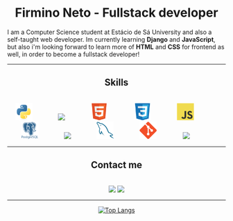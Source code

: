 <!--Introduction-->
<div align='center'>
<h1>Firmino Neto - Fullstack developer</h1>
</div>
<p>
I am a Computer Science student at Estácio de Sá University and also a self-taught web developer. Im currently learning <b>Django</b> and <b>JavaScript</b>, but also i'm looking forward to learn more of <b>HTML</b> and <b>CSS</b> for frontend as well, in order to become a fullstack developer!
</p>
<hr/>
<!--Skills-->
<div align='center'><h2>Skills</h2></div>
<br/>
<div align='center'>

<img height="40" src="https://raw.githubusercontent.com/devicons/devicon/master/icons/python/python-original.svg">
    &nbsp;&nbsp;&nbsp;&nbsp;&nbsp;&nbsp;&nbsp;&nbsp;&nbsp;&nbsp;&nbsp;&nbsp;&nbsp;
    <img height="40" src="https://upload.wikimedia.org/wikipedia/de/0/0e/Django-logo.svg">
    &nbsp;&nbsp;&nbsp;&nbsp;&nbsp;&nbsp;&nbsp;&nbsp;&nbsp;&nbsp;&nbsp;&nbsp;&nbsp;
    <img height="40" src="https://raw.githubusercontent.com/devicons/devicon/master/icons/html5/html5-original.svg">
    &nbsp;&nbsp;&nbsp;&nbsp;&nbsp;&nbsp;&nbsp;&nbsp;&nbsp;&nbsp;&nbsp;&nbsp;&nbsp;
    <img height="40" src="https://raw.githubusercontent.com/devicons/devicon/master/icons/css3/css3-original.svg">
    &nbsp;&nbsp;&nbsp;&nbsp;&nbsp;&nbsp;&nbsp;&nbsp;&nbsp;&nbsp;&nbsp;&nbsp;&nbsp;
    <img height="40" src="https://raw.githubusercontent.com/devicons/devicon/master/icons/javascript/javascript-original.svg">
    &nbsp;&nbsp;&nbsp;&nbsp;&nbsp;&nbsp;&nbsp;&nbsp;&nbsp;&nbsp;&nbsp;&nbsp;&nbsp;
    <img height="40" src="https://raw.githubusercontent.com/devicons/devicon/9f4f5cdb393299a81125eb5127929ea7bfe42889/icons/postgresql/postgresql-plain-wordmark.svg">
     &nbsp;&nbsp;&nbsp;&nbsp;&nbsp;&nbsp;&nbsp;&nbsp;&nbsp;&nbsp;&nbsp;&nbsp;&nbsp;
    <img height="40" src="https://www.vectorlogo.zone/logos/sqlite/sqlite-ar21.svg">
    &nbsp;&nbsp;&nbsp;&nbsp;&nbsp;&nbsp;&nbsp;&nbsp;&nbsp;&nbsp;&nbsp;&nbsp;&nbsp;
    <img height="40" src="https://raw.githubusercontent.com/devicons/devicon/master/icons/mysql/mysql-original.svg">
     &nbsp;&nbsp;&nbsp;&nbsp;&nbsp;&nbsp;&nbsp;&nbsp;&nbsp;&nbsp;&nbsp;&nbsp;&nbsp;
    <img height="40" src="https://raw.githubusercontent.com/devicons/devicon/master/icons/git/git-original.svg">
    &nbsp;&nbsp;&nbsp;&nbsp;&nbsp;&nbsp;&nbsp;&nbsp;&nbsp;&nbsp;&nbsp;&nbsp;&nbsp;
<img height='40' src='https://www.vectorlogo.zone/logos/github/github-tile.svg'>&nbsp;&nbsp;&nbsp;&nbsp;&nbsp;&nbsp;&nbsp;&nbsp;&nbsp;&nbsp;&nbsp;&nbsp;&nbsp;

</div>
<hr/>
<!--Contact-->
<div align='center'><h2>Contact me</h2></div>
<br/>
<div align='center'>
<a href="https://www.linkedin.com/in/firmino-neto-4a0010158/"><img src="https://img.shields.io/badge/LinkedIn-0077B5?style=for-the-badge&logo=linkedin&logoColor=white"></img></a>
<a href="https://www.instagram.com/firminoneto11/"><img src="https://img.shields.io/badge/Instagram-E4405F?style=for-the-badge&logo=instagram&logoColor=white"></img></a>
</div>
<hr/>
<!--Most Used languages-->
<div align='center'>

[![Top Langs](https://github-readme-stats.vercel.app/api/top-langs/?username=firminoneto11&show_icons=true&theme=radical)](https://github.com/anuraghazra/github-readme-stats)

</div>
